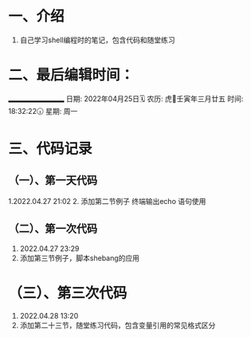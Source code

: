 # 一、介绍
1. 自己学习shell编程时的笔记，包含代码和随堂练习



# 二、最后编辑时间：
▂▂▂▂▂▂▂▂
日期: 2022年04月25日🗓️
农历: 虎🐅壬寅年三月廿五
时间: 18:32:22🕡
星期: 周一

# 三、代码记录
## （一）、第一天代码
1.2022.04.27 21:02 
2. 添加第二节例子 终端输出echo 语句使用

## （二）、第一次代码
1. 2022.04.27 23:29
2. 添加第三节例子，脚本shebang的应用

# （三）、第三次代码
1. 2022.04.28 13:20
2. 添加第二十三节，随堂练习代码，包含变量引用的常见格式区分
